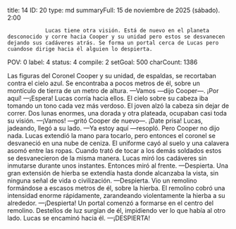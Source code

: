 title:          14
ID:             20
type:           md
summaryFull:    15 de noviembre de 2025 (sábado). 2:00
                
                Lucas tiene otra visión. Está de nuevo en el planeta desconocido y corre hacia Cooper y su unidad pero estos se desvanecen dejando sus cadáveres atrás. Se forma un portal cerca de Lucas pero cuandose dirige hacia él alguien lo despierta.
POV:            0
label:          4
status:         4
compile:        2
setGoal:        500
charCount:      1386


Las figuras del Coronel Cooper y su unidad, de espaldas, se recortaban contra el cielo azul. Se encontraba a pocos metros de él, sobre un montículo de tierra de un metro de altura.
—Vamos —dijo Cooper—. ¡Por aquí!
—¡Espera!
Lucas corría hacia ellos. El cielo sobre su cabeza iba tomando un tono cada vez más verdoso. El joven alzó la cabeza sin dejar de correr. Dos lunas enormes, una dorada y otra plateada, ocupaban casi toda su visión.
—¡Vamos! —gritó Cooper de nuevo—. ¡Date prisa!
Lucas, jadeando, llegó a su lado.
—Ya estoy aquí —resopló.
Pero Cooper no dijo nada.
Lucas extendió la mano para tocarlo, pero entonces el coronel se desvaneció en una nube de ceniza. El uniforme cayó al suelo y una calavera asomó entre las ropas. Cuando trató de tocar a los demás soldados estos se desvanecieron de la misma manera.
Lucas miró los cadáveres sin inmutarse durante unos instantes. Entonces miró al frente.
—Despierta.
Una gran extensión de hierba se extendía hasta donde alcanzaba la vista, sin ninguna señal de vida o civilización.
—Despierta.
Vio un remolino formándose a escasos metros de él, sobre la hierba. El remolino cobró una intensidad enorme rápidamente, zarandeando violentamente la hierba a su alrededor.
—¡Despierta!
Un portal comenzó a formarse en el centro del remolino. Destellos de luz surgían de él, impidiendo ver lo que había al otro lado.
Lucas se encaminó hacia él.
—¡DESPIERTA!